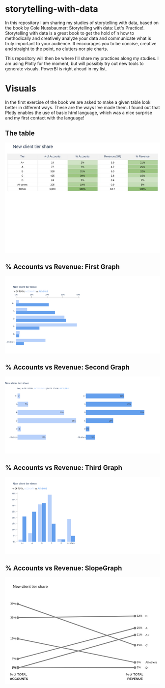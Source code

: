 # storytelling-with-data
In this repository I am sharing my studies of storytelling with data, based on the book by Cole Nussbaumer: Storytelling with data: Let's Practice!.
Storytelling with data is a great book to get the hold of´n how to methodically and creatively analyze your data and communicate what is truly important to your audience. It encourages you to be concise, creative and straight to the point, no clutters nor pie charts. 

This repository will then be where I'll share my practices along my studies. I am using Plotly for the moment, but will possibly try out new tools to generate visuals. PowerBI is right ahead in my list.  

# Visuals

In the first exercise of the book we are asked to make a given table look better in different ways. These are the ways I've made them. I found out that Plotly enables the use of basic html language, which was a nice surprise and my first contact with the language!

## The table
![% Table](colored_table.jpeg)
## % Accounts vs Revenue: First Graph
![% Accounts vs Revenue: First Graph](stacked_bar_chart.png)
## % Accounts vs Revenue: Second Graph
![% Accounts vs Revenue: Second Graph](side_bar_chart.png)
## % Accounts vs Revenue: Third Graph
![% Accounts vs Revenue: Third Graph](horizontal_stacked_bar_chart.png)
## % Accounts vs Revenue: SlopeGraph
![% Accounts vs Revenue: Slopegraph](slopegraph.jpeg)

